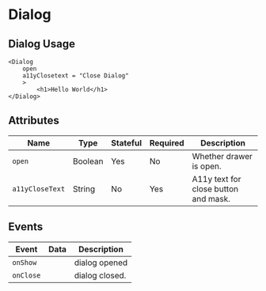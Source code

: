 # Dialog

## Dialog Usage

```react
<Dialog
    open
    a11yClosetext = "Close Dialog"
    >
        <h1>Hello World</h1>
</Dialog>
```

## Attributes

Name | Type | Stateful | Required | Description
--- | --- | --- | --- | ---
`open` | Boolean | Yes | No | Whether drawer is open.
`a11yCloseText` | String | No | Yes | A11y text for close button and mask.

## Events

Event | Data | Description
--- | --- | ---
`onShow` |  | dialog opened
`onClose` |  | dialog closed.

